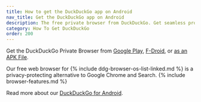 ```yaml
---
title: How to get the DuckDuckGo app on Android
nav_title: Get the DuckDuckGo app on Android
description: The free private browser from DuckDuckGo. Get seamless protection while you search and browse, plus access to tracking protection for emails you receive.
category: How To Get DuckDuckGo
order: 200
---
```


Get the DuckDuckGo Private Browser from [Google Play](https://play.google.com/store/apps/details?id=com.duckduckgo.mobile.android), [F-Droid](https://f-droid.org/packages/com.duckduckgo.mobile.android/), or [as an APK File](https://github.com/duckduckgo/Android/releases).

Our free web browser for {% include ddg-browser-os-list-linked.md %} is a privacy-protecting alternative to Google Chrome and Search. {% include browser-features.md %}

Read more about our [DuckDuckGo for Android](https://duckduckgo.com/app).
